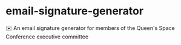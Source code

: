 # email-signature-generator
:envelope: An email signature generator for members of the Queen's Space Conference executive committee
